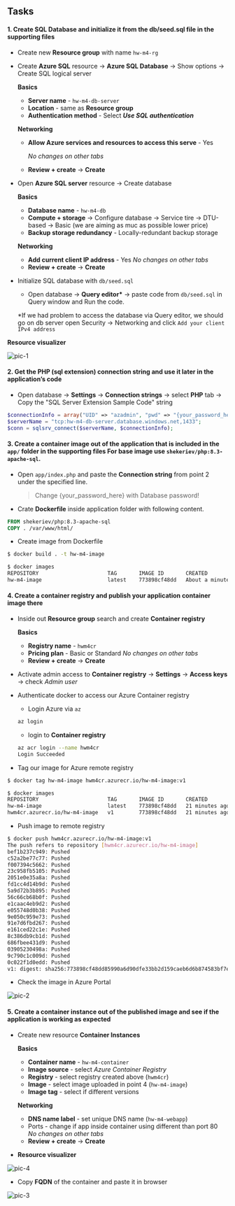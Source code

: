 ## Tasks

#### 1. Create SQL Database and initialize it from the db/seed.sql file in the supporting files

- Create new **Resource group** with name `hw-m4-rg`
- Create **Azure SQL** resource -> **Azure SQL Database** -> Show options -> Create SQL logical server

  **Basics**

  - **Server name** - `hw-m4-db-server`
  - **Location** - same as **Resource group**
  - **Authentication method** - Select **_Use SQL authentication_**

  **Networking**

  - **Allow Azure services and resources to access this serve** - Yes

    _No changes on other tabs_

  - **Review + create** -> **Create**

- Open **Azure SQL server** resource -> Create database

  **Basics**

  - **Database name** - `hw-m4-db`
  - **Compute + storage** -> Configure database -> Service tire -> DTU-based -> Basic (we are aiming as muc as possible lower price)
  - **Backup storage redundancy** - Locally-redundant backup storage

  **Networking**

  - **Add current client IP address** - Yes
    _No changes on other tabs_
  - **Review + create** -> **Create**

- Initialize SQL database with `db/seed.sql`

  - Open database -> **Query editor\*** -> paste code from `db/seed.sql` in Query window and Run the code.

  \*If we had problem to access the database via Query editor, we should go on db server open Security -> Networking and click `Add your client IPv4 address`

**Resource visualizer**

![pic-1](../media/pic-1.png)

#### 2. Get the PHP (sql extension) connection string and use it later in the application’s code

- Open database -> **Settings** -> **Connection strings** -> select **PHP** tab -> Copy the "SQL Server Extension Sample Code" string

```php
$connectionInfo = array("UID" => "azadmin", "pwd" => "{your_password_here}", "Database" => "hw-m4-db", "LoginTimeout" => 30, "Encrypt" => 1, "TrustServerCertificate" => 0);
$serverName = "tcp:hw-m4-db-server.database.windows.net,1433";
$conn = sqlsrv_connect($serverName, $connectionInfo);
```

#### 3. Create a container image out of the application that is included in the `app/` folder in the supporting files For base image use `shekeriev/php:8.3-apache-sql`.

- Open `app/index.php` and paste the **Connection string** from point 2 under the specified line.
  > Change {your_password_here} with Database password!
- Crate **Dockerfile** inside application folder with following content.

```dockerfile
FROM shekeriev/php:8.3-apache-sql
COPY . /var/www/html/
```

- Create image from Dockerfile

```sh
$ docker build . -t hw-m4-image

$ docker images
REPOSITORY                      TAG       IMAGE ID       CREATED              SIZE
hw-m4-image                     latest    773898cf48dd   About a minute ago   762MB
```

#### 4. Create a container registry and publish your application container image there

- Inside out **Resource group** search and create **Container registry**

  **Basics**

  - **Registry name** - `hwm4cr`
  - **Pricing plan** - Basic or Standard
    _No changes on other tabs_
  - **Review + create** -> **Create**

- Activate admin access to **Container registry** -> **Settings** -> **Access keys** -> check _Admin user_

- Authenticate docker to access our Azure Container registry
  - Login Azure via `az`
  ```sh
  az login
  ```
  - login to **Container registry**
  ```sh
  az acr login --name hwm4cr
  Login Succeeded
  ```
- Tag our image for Azure remote registry

```sh
$ docker tag hw-m4-image hwm4cr.azurecr.io/hw-m4-image:v1

$ docker images
REPOSITORY                      TAG       IMAGE ID       CREATED          SIZE
hw-m4-image                     latest    773898cf48dd   21 minutes ago   762MB
hwm4cr.azurecr.io/hw-m4-image   v1        773898cf48dd   21 minutes ago   762MB
```

- Push image to remote registry

```sh
$ docker push hwm4cr.azurecr.io/hw-m4-image:v1
The push refers to repository [hwm4cr.azurecr.io/hw-m4-image]
bef1b237c949: Pushed
c52a2be77c77: Pushed
f007394c5662: Pushed
23c958fb5105: Pushed
2051e0e35a8a: Pushed
fd1cc4d14b9d: Pushed
5a9d72b3b895: Pushed
56c66cb68b0f: Pushed
e1caac4eb9d2: Pushed
e055748d0b38: Pushed
9e050c959e73: Pushed
91e7d6fbd267: Pushed
e161ced22c1e: Pushed
8c386db9cb1d: Pushed
686fbee431d9: Pushed
03905230498a: Pushed
9c790c1c009d: Pushed
0c022f1d0edd: Pushed
v1: digest: sha256:773898cf48dd85990a6d90dfe33bb2d159caeb6d6b874583bf7e0ce4f0508a03 size: 856
```

- Check the image in Azure Portal

![pic-2](../media/pic-2.png)

#### 5. Create a container instance out of the published image and see if the application is working as expected

- Create new resource **Container Instances**

  **Basics**

  - **Container name** - `hw-m4-container`
  - **Image source** - select _Azure Container Registry_
  - **Registry** - select registry created above (`hwm4cr`)
  - **Image** - select image uploaded in point 4 (`hw-m4-image`)
  - **Image tag** - select if different versions

  **Networking**

  - **DNS name label** - set unique DNS name (`hw-m4-webapp`)
  - Ports - change if app inside container using different than port 80
    _No changes on other tabs_
  - **Review + create** -> **Create**

- **Resource visualizer**

![pic-4](../media/pic-4.png)

- Copy **FQDN** of the container and paste it in browser

![pic-3](../media/pic-3.png)
